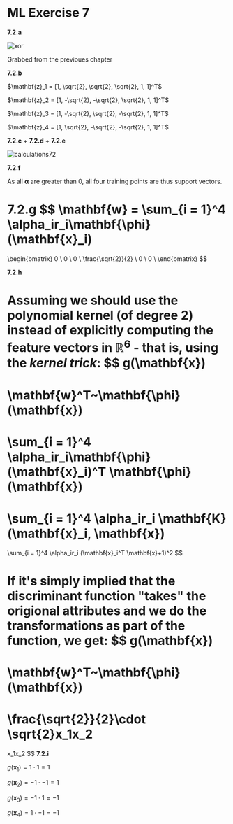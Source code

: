 # ML Exercise 7



**7.2.a**

![xor](/Users/edibegovic/Dropbox/ITU/ML/week7/xor.png)

Grabbed from the previoues chapter

**7.2.b**

$\mathbf{z}_1 = [1, \sqrt{2}, \sqrt{2}, \sqrt{2}, 1, 1]^T$

$\mathbf{z}_2 = [1, -\sqrt{2}, -\sqrt{2}, \sqrt{2}, 1, 1]^T$

$\mathbf{z}_3 = [1, -\sqrt{2}, \sqrt{2}, -\sqrt{2}, 1, 1]^T$

$\mathbf{z}_4 = [1, \sqrt{2}, -\sqrt{2}, -\sqrt{2}, 1, 1]^T$



**7.2.c** + **7.2.d** + **7.2.e**

![calculations72](/Users/edibegovic/Dropbox/ITU/ML/week7/calculations72.png)



**7.2.f**

As all $\mathbf{\alpha}$ are greater than $0$, all four training points are thus support vectors. 



**7.2.g**
$$
\mathbf{w} = \sum_{i = 1}^4 \alpha_ir_i\mathbf{\phi}(\mathbf{x}_i) 
=
\begin{bmatrix}
0 \\
0 \\
0 \\
\frac{\sqrt{2}}{2} \\
0 \\
0 \\
\end{bmatrix}
$$


**7.2.h**

Assuming we should use the polynomial kernel (of degree 2) instead of explicitly computing the feature vectors in $\mathbb{R}^6$ - that is, using the *kernel trick*: 
$$
g(\mathbf{x})
=
\mathbf{w}^T~\mathbf{\phi}(\mathbf{x})
=
\sum_{i = 1}^4 \alpha_ir_i\mathbf{\phi}(\mathbf{x}_i)^T \mathbf{\phi}(\mathbf{x})
=
\sum_{i = 1}^4 \alpha_ir_i \mathbf{K}(\mathbf{x}_i, \mathbf{x})
=
\sum_{i = 1}^4 \alpha_ir_i (\mathbf{x}_i^T \mathbf{x}+1)^2
$$


If it's simply implied that the discriminant function "takes" the origional attributes and we do the transformations as part of the function, we get: 
$$
g(\mathbf{x})
=
\mathbf{w}^T~\mathbf{\phi}(\mathbf{x})
=
\frac{\sqrt{2}}{2}\cdot \sqrt{2}x_1x_2
=
x_1x_2
$$
**7.2.i**

$g(\mathbf{x}_1) = 1 \cdot 1 = 1$

$g(\mathbf{x}_2) = -1 \cdot -1 = 1$

$g(\mathbf{x}_3) = -1 \cdot 1 = -1$

$g(\mathbf{x}_4) = 1 \cdot -1 = -1$ 

















































